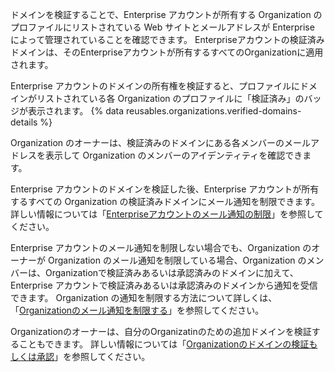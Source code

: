 ドメインを検証することで、Enterprise アカウントが所有する Organization のプロファイルにリストされている Web サイトとメールアドレスが Enterprise によって管理されていることを確認できます。 Enterpriseアカウントの検証済みドメインは、そのEnterpriseアカウントが所有するすべてのOrganizationに適用されます。

Enterprise アカウントのドメインの所有権を検証すると、プロファイルにドメインがリストされている各 Organization のプロファイルに「検証済み」のバッジが表示されます。 {% data reusables.organizations.verified-domains-details %}

Organization のオーナーは、検証済みのドメインにある各メンバーのメールアドレスを表示して Organization のメンバーのアイデンティティを確認できます。

Enterprise アカウントのドメインを検証した後、Enterprise アカウントが所有するすべての Organization の検証済みドメインにメール通知を制限できます。 詳しい情報については「[Enterpriseアカウントのメール通知の制限](/github/setting-up-and-managing-your-enterprise/restricting-email-notifications-for-your-enterprise-account)」を参照してください。

Enterprise アカウントのメール通知を制限しない場合でも、Organization のオーナーが Organization のメール通知を制限している場合、Organization のメンバーは、Organizationで検証済みあるいは承認済みのドメインに加えて、Enterprise アカウントで検証済みあるいは承認済みのドメインから通知を受信できます。 Organization の通知を制限する方法について詳しくは、「[Organizationのメール通知を制限する](/organizations/keeping-your-organization-secure/restricting-email-notifications-for-your-organization)」を参照してください。

Organizationのオーナーは、自分のOrganizatinのための追加ドメインを検証することもできます。 詳しい情報については「[Organizationのドメインの検証もしくは承認](/organizations/managing-organization-settings/verifying-or-approving-a-domain-for-your-organization)」を参照してください。
